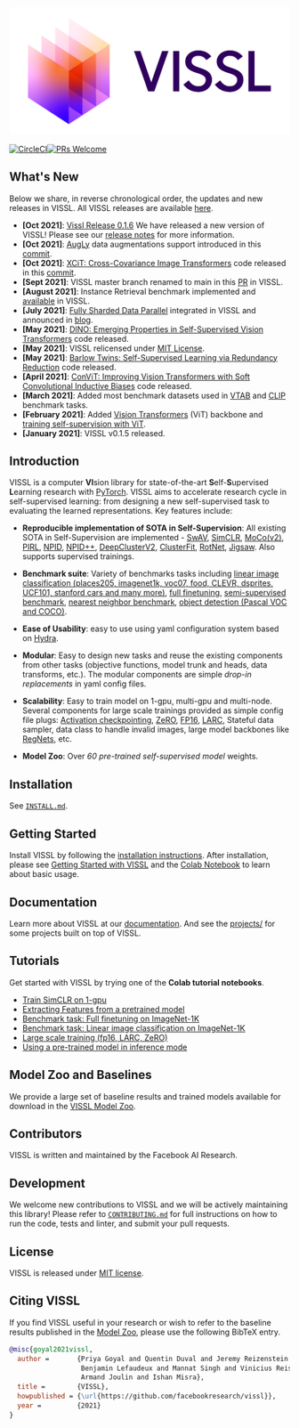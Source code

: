<img src=".github/logo/Logo_Color_Light_BG.png" width="900"/>

[![CircleCI](https://circleci.com/gh/facebookresearch/vissl.svg?style=svg&circle-token=a0c1dfc4edf0ebe523700b95a563e74eb4d4e5a8)](https://circleci.com/gh/facebookresearch/vissl)[![PRs Welcome](https://img.shields.io/badge/PRs-welcome-brightgreen.svg)](https://github.com/facebookresearch/vissl/blob/main/.github/CONTRIBUTING.md)

## What's New
Below we share, in reverse chronological order, the updates and new releases in VISSL. All VISSL releases are available [here](https://github.com/facebookresearch/vissl/releases).
- **[Oct 2021]**: [Vissl Release 0.1.6](https://github.com/facebookresearch/vissl/releases/tag/v0.1.6) We have released a new version of VISSL! Please see our [release notes](https://github.com/facebookresearch/vissl/releases/tag/v0.1.6) for more information.
- **[Oct 2021]**: [AugLy](https://github.com/facebookresearch/AugLy) data augmentations support introduced in this [commit](https://github.com/facebookresearch/vissl/commit/dd9971a0c1fb17c96fd4994d73ebbda6f82c8f03).
- **[Oct 2021]**: [XCiT: Cross-Covariance Image Transformers](https://arxiv.org/pdf/2106.09681.pdf) code released in this [commit](https://github.com/facebookresearch/vissl/commit/056e695a84ed1e1c63320ddeecb577a9e03cde63).
- **[Sept 2021]**: VISSL master branch renamed to main in this [PR](https://github.com/facebookresearch/vissl/pull/425) in VISSL.
- **[August 2021]**: Instance Retrieval benchmark implemented and [available](https://github.com/facebookresearch/vissl/pull/394) in VISSL.
- **[July 2021]**: [Fully Sharded Data Parallel](https://github.com/facebookresearch/fairscale/pull/413) integrated in VISSL and announced in [blog](https://engineering.fb.com/2021/07/15/open-source/fsdp/).
- **[May 2021]**: [DINO: Emerging Properties in Self-Supervised Vision Transformers](https://arxiv.org/pdf/2104.14294.pdf) code released.
- **[May 2021]**: VISSL relicensed under [MIT License](LICENSE).
- **[May 2021]**: [Barlow Twins: Self-Supervised Learning via Redundancy Reduction](https://arxiv.org/abs/2103.03230) code released.
- **[April 2021]**: [ConViT: Improving Vision Transformers with Soft Convolutional Inductive Biases](https://arxiv.org/pdf/2103.10697.pdf) code released.
- **[March 2021]**: Added most benchmark datasets used in [VTAB](https://arxiv.org/pdf/1910.04867.pdf) and [CLIP](https://arxiv.org/abs/2103.00020) benchmark tasks.
- **[February 2021]**: Added [Vision Transformers](https://arxiv.org/pdf/2010.11929v1.pdf) (ViT) backbone and [training self-supervision with ViT](https://github.com/facebookresearch/vissl/tree/main/configs/config/pretrain/vision_transformer).
- **[January 2021]**: VISSL v0.1.5 released.

## Introduction
VISSL is a computer **VI**sion library for state-of-the-art **S**elf-**S**upervised **L**earning research with [PyTorch](https://pytorch.org). VISSL aims to accelerate research cycle in self-supervised learning: from designing a new self-supervised task to evaluating the learned representations. Key features include:

- **Reproducible implementation of SOTA in Self-Supervision**: All existing SOTA in Self-Supervision are implemented - [SwAV](https://arxiv.org/abs/2006.09882), [SimCLR](https://arxiv.org/abs/2002.05709), [MoCo(v2)](https://arxiv.org/abs/1911.05722), [PIRL](https://arxiv.org/abs/1912.01991), [NPID](https://arxiv.org/pdf/1805.01978.pdf), [NPID++](https://arxiv.org/abs/1912.01991), [DeepClusterV2](https://arxiv.org/abs/2006.09882), [ClusterFit](https://openaccess.thecvf.com/content_CVPR_2020/papers/Yan_ClusterFit_Improving_Generalization_of_Visual_Representations_CVPR_2020_paper.pdf), [RotNet](https://arxiv.org/abs/1803.07728), [Jigsaw](https://arxiv.org/abs/1603.09246). Also supports supervised trainings.

- **Benchmark suite**: Variety of benchmarks tasks including [linear image classification (places205, imagenet1k, voc07, food, CLEVR, dsprites, UCF101, stanford cars and many more)](https://github.com/facebookresearch/vissl/tree/main/configs/config/benchmark/linear_image_classification), [full finetuning](https://github.com/facebookresearch/vissl/tree/main/configs/config/benchmark/fulltune), [semi-supervised benchmark](https://github.com/facebookresearch/vissl/tree/main/configs/config/benchmark/semi_supervised), [nearest neighbor benchmark](https://github.com/facebookresearch/vissl/tree/main/configs/config/benchmark/nearest_neighbor), [object detection (Pascal VOC and COCO)](https://github.com/facebookresearch/vissl/tree/main/configs/config/benchmark/object_detection).

- **Ease of Usability**: easy to use using yaml configuration system based on [Hydra](https://github.com/facebookresearch/hydra).

- **Modular**: Easy to design new tasks and reuse the existing components from other tasks (objective functions, model trunk and heads, data transforms, etc.). The modular components are simple *drop-in replacements* in yaml config files.

- **Scalability**: Easy to train model on 1-gpu, multi-gpu and multi-node. Several components for large scale trainings provided as simple config file plugs: [Activation checkpointing](https://pytorch.org/docs/stable/checkpoint.html), [ZeRO](https://arxiv.org/abs/1910.02054), [FP16](https://nvidia.github.io/apex/amp.html#o1-mixed-precision-recommended-for-typical-use), [LARC](https://arxiv.org/abs/1708.03888), Stateful data sampler, data class to handle invalid images, large model backbones like [RegNets](https://arxiv.org/abs/2003.13678), etc.

- **Model Zoo**: Over *60 pre-trained self-supervised model* weights.

## Installation

See [`INSTALL.md`](https://github.com/facebookresearch/vissl/blob/main/INSTALL.md).

## Getting Started

Install VISSL by following the [installation instructions](https://github.com/facebookresearch/vissl/blob/main/INSTALL.md).
After installation, please see [Getting Started with VISSL](https://github.com/facebookresearch/vissl/blob/main/GETTING_STARTED.md) and the [Colab Notebook](https://colab.research.google.com/github/facebookresearch/vissl/blob/v0.1.6/tutorials/Understanding_VISSL_Training_and_YAML_Config_V0_1_6.ipynb) to learn about basic usage.

## Documentation

Learn more about VISSL at our [documentation](https://vissl.readthedocs.io). And see the [projects/](projects/) for some projects built on top of VISSL.

## Tutorials

Get started with VISSL by trying one of the **Colab tutorial notebooks**.

- [Train SimCLR on 1-gpu](https://colab.research.google.com/github/facebookresearch/vissl/blob/v0.1.6/tutorials/Train_SimCLR_on_1_gpu_V0_1_6.ipynb)
- [Extracting Features from a pretrained model](https://colab.research.google.com/github/facebookresearch/vissl/blob/v0.1.6/tutorials/Using_a_pretrained_model_for_inference_V0_1_6.ipynb)
- [Benchmark task: Full finetuning on ImageNet-1K](https://colab.research.google.com/github/facebookresearch/vissl/blob/v0.1.6/tutorials/Benchmark_Full_Finetuning_on_ImageNet_1K_V0_1_6.ipynb)
- [Benchmark task: Linear image classification on ImageNet-1K](https://colab.research.google.com/github/facebookresearch/vissl/blob/v0.1.6/tutorials/Benchmark_Linear_Image_Classification_on_ImageNet_1K_V0_1_6.ipynb)
- [Large scale training (fp16, LARC, ZeRO)](https://colab.research.google.com/github/facebookresearch/vissl/blob/v0.1.6/tutorials/Large_Scale_Training_V0_1_6.ipynb)
- [Using a pre-trained model in inference mode](https://colab.research.google.com/github/facebookresearch/vissl/blob/v0.1.6/tutorials/Using_a_pretrained_model_for_inference_V0_1_6.ipynb)


## Model Zoo and Baselines
We provide a large set of baseline results and trained models available for download in the [VISSL Model Zoo](https://github.com/facebookresearch/vissl/blob/main/MODEL_ZOO.md).

## Contributors

VISSL is written and maintained by the Facebook AI Research.

## Development

We welcome new contributions to VISSL and we will be actively maintaining this library! Please refer to [`CONTRIBUTING.md`](./.github/CONTRIBUTING.md) for full instructions on how to run the code, tests and linter, and submit your pull requests.

## License

VISSL is released under [MIT license](LICENSE).

## Citing VISSL

If you find VISSL useful in your research or wish to refer to the baseline results published in the [Model Zoo](https://github.com/facebookresearch/vissl/blob/main/MODEL_ZOO.md), please use the following BibTeX entry.

```BibTeX
@misc{goyal2021vissl,
  author =       {Priya Goyal and Quentin Duval and Jeremy Reizenstein and Matthew Leavitt and Min Xu and
                  Benjamin Lefaudeux and Mannat Singh and Vinicius Reis and Mathilde Caron and Piotr Bojanowski and
                  Armand Joulin and Ishan Misra},
  title =        {VISSL},
  howpublished = {\url{https://github.com/facebookresearch/vissl}},
  year =         {2021}
}
```
